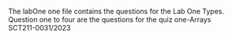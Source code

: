 The labOne one file contains the questions for the Lab One Types.   
Question one to four are the questions for the quiz one-Arrays                     
SCT211-0031/2023

